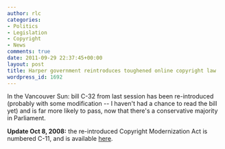 ```yaml
---
author: rlc
categories:
- Politics
- Legislation
- Copyright
- News
comments: true
date: 2011-09-29 22:37:45+00:00
layout: post
title: Harper government reintroduces toughened online copyright law
wordpress_id: 1692
---
```


In the Vancouver Sun: bill C-32 from last session has been re-introduced (probably with some modification -- I haven't had a chance to read the bill yet) and is far more likely to pass, now that there's a conservative majority in Parliament.

**Update Oct 8, 2008:** the re-introduced Copyright Modernization Act is numbered C-11, and is available [here](https://web.archive.org/web/20111221034832/http://www.parl.gc.ca/LegisInfo/BillDetails.aspx?billId=5134851&Language=E&Mode=1).